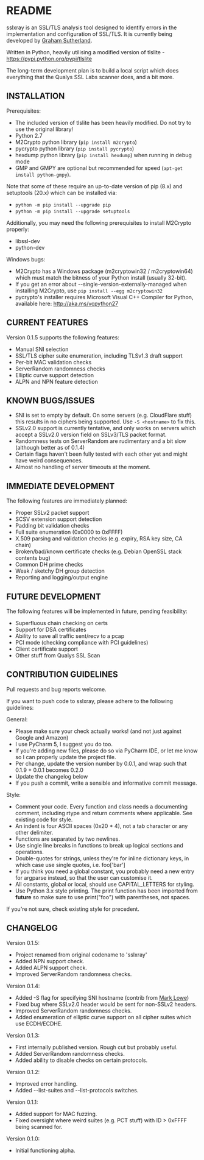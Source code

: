 # README

sslxray is an SSL/TLS analysis tool designed to identify errors in the implementation and configuration of SSL/TLS. It is currently being developed by [Graham Sutherland](https://github.com/gsuberland).

Written in Python, heavily utilising a modified version of tlslite - https://pypi.python.org/pypi/tlslite

The long-term development plan is to build a local script which does everything that the Qualys SSL Labs scanner does, and a bit more.

## INSTALLATION

Prerequisites:

* The included version of tlslite has been heavily modified. Do not try to use the original library!
* Python 2.7
* M2Crypto python library (`pip install m2crypto`)
* pycrypto python library (`pip install pycrypto`)
* hexdump python library (`pip install hexdump`) when running in debug mode
* GMP and GMPY are optional but recommended for speed (`apt-get install python-gmpy`).

Note that some of these require an up-to-date version of pip (8.x) and setuptools (20.x) which can be installed via:
* `python -m pip install --upgrade pip`
* `python -m pip install --upgrade setuptools`

Additionally, you may need the following prerequisites to install M2Crypto properly:
* libssl-dev
* python-dev

Windows bugs:

* M2Crypto has a Windows package (m2cryptowin32 / m2cryptowin64) which must match the bitness of your Python install (usually 32-bit).
* If you get an error about --single-version-externally-managed when installing M2Crypto, use `pip install --egg m2cryptowin32`
* pycrypto's installer requires Microsoft Visual C++ Compiler for Python, available here: http://aka.ms/vcpython27

## CURRENT FEATURES

Version 0.1.5 supports the following features:

* Manual SNI selection
* SSL/TLS cipher suite enumeration, including TLSv1.3 draft support
* Per-bit MAC validation checks
* ServerRandom randomness checks
* Elliptic curve support detection
* ALPN and NPN feature detection

## KNOWN BUGS/ISSUES

* SNI is set to empty by default. On some servers (e.g. CloudFlare stuff) this results in no ciphers being supported. Use `-S <hostname>` to fix this.
* SSLv2.0 support is currently tentative, and only works on servers which accept a SSLv2.0 version field on SSLv3/TLS packet format.
* Randomness tests on ServerRandom are rudimentary and a bit slow (although better as of 0.1.4)
* Certain flags haven't been fully tested with each other yet and might have weird consequences.
* Almost no handling of server timeouts at the moment.

## IMMEDIATE DEVELOPMENT

The following features are immediately planned:

* Proper SSLv2 packet support
* SCSV extension support detection
* Padding bit validation checks
* Full suite enumeration (0x0000 to 0xFFFF)
* X.509 parsing and validation checks (e.g. expiry, RSA key size, CA chain)
* Broken/bad/known certificate checks (e.g. Debian OpenSSL stack contents bug)
* Common DH prime checks
* Weak / sketchy DH group detection
* Reporting and logging/output engine

## FUTURE DEVELOPMENT

The following features will be implemented in future, pending feasibility:

* Superfluous chain checking on certs
* Support for DSA certificates
* Ability to save all traffic sent/recv to a pcap
* PCI mode (checking compliance with PCI guidelines)
* Client certificate support
* Other stuff from Qualys SSL Scan

## CONTRIBUTION GUIDELINES

Pull requests and bug reports welcome.

If you want to push code to sslxray, please adhere to the following guidelines:

General:

* Please make sure your check actually works! (and not just against Google and Amazon)
* I use PyCharm 5, I suggest you do too.
* If you're adding new files, please do so via PyCharm IDE, or let me know so I can properly update the project file.
* Per change, update the version number by 0.0.1, and wrap such that 0.1.9 + 0.0.1 becomes 0.2.0
* Update the changelog below
* If you push a commit, write a sensible and informative commit message.

Style:

* Comment your code. Every function and class needs a documenting comment, including rtype and return comments where applicable. See existing code for style.
* An indent is four ASCII spaces (0x20 * 4), not a tab character or any other delimiter.
* Functions are separated by two newlines.
* Use single line breaks in functions to break up logical sections and operations.
* Double-quotes for strings, unless they're for inline dictionary keys, in which case use single quotes, i.e. foo['bar']
* If you think you need a global constant, you probably need a new entry for argparse instead, so that the user can customise it.
* All constants, global or local, should use CAPITAL_LETTERS for styling.
* Use Python 3.x style printing. The print function has been imported from __future__ so make sure to use print("foo") with parentheses, not spaces.

If you're not sure, check existing style for precedent.

## CHANGELOG

Version 0.1.5:
* Project renamed from original codename to 'sslxray'
* Added NPN support check.
* Added ALPN support check.
* Improved ServerRandom randomness checks.

Version 0.1.4:
* Added -S flag for specifying SNI hostname (contrib from [Mark Lowe](https://github.com/pentestmonkey/))
* Fixed bug where SSLv2.0 header would be sent for non-SSLv2 headers.
* Improved ServerRandom randomness checks.
* Added enumeration of elliptic curve support on all cipher suites which use ECDH/ECDHE.

Version 0.1.3:
* First internally published version. Rough cut but probably useful.
* Added ServerRandom randomness checks.
* Added ability to disable checks on certain protocols.

Version 0.1.2:
* Improved error handling.
* Added --list-suites and --list-protocols switches.

Version 0.1.1:
* Added support for MAC fuzzing.
* Fixed oversight where weird suites (e.g. PCT stuff) with ID > 0xFFFF being scanned for.

Version 0.1.0:

* Initial functioning alpha.
